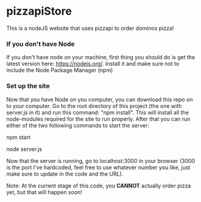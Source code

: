 # pizzapiStore
This is a nodeJS website that uses pizzapi to order dominos pizza!

### If you don't have Node
If you don't have node on your machine, first thing you should do is get the latest version here: https://nodejs.org/.
Install it and make sure not to include the Node Package Manager (npm)

### Set up the site
Now that you have Node on you computer, you can download this repo on to your computer.
Go to the root directory of this project (the one with server.js in it) and run this command: "npm install".
This will install all the node-modules required for the site to run properly.
After that you can run either of the two following commands to start the server:

npm start

node server.js

Now that the server is running, go to localhost:3000 in your browser (3000 is the port I've hardcoded, feel free to use whatever number you like, just make sure to update in the code and the URL).

Note: At the current stage of this code, you **CANNOT** actually order pizza yet, but that will happen soon!
